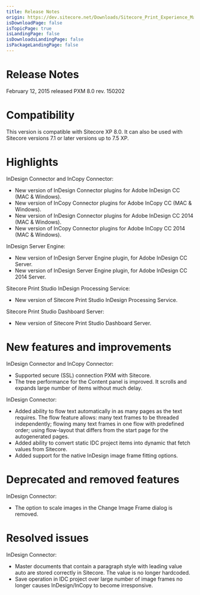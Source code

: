 ```yaml
---
title: Release Notes
origin: https://dev.sitecore.net/Downloads/Sitecore_Print_Experience_Manager/8_0/Sitecore_Print_Experience_Manager_for_8_0/Release_Notes_IW
isDownloadPage: false
isTopicPage: true
isLandingPage: false
isDownloadsLandingPage: false
isPackageLandingPage: false
---
```


# Release Notes

February 12, 2015 released PXM 8.0 rev. 150202

  

# Compatibility

This version is compatible with Sitecore XP 8.0. It can also be used with Sitecore versions 7.1 or later versions up to 7.5 XP.

  

# Highlights

InDesign Connector and InCopy Connector:

-   New version of InDesign Connector plugins for Adobe InDesign CC (MAC & Windows). 
-   New version of InCopy Connector plugins for Adobe InCopy CC (MAC & Windows). 
-   New version of InDesign Connector plugins for Adobe InDesign CC 2014 (MAC & Windows). 
-   New version of InCopy Connector plugins for Adobe InCopy CC 2014 (MAC & Windows).

InDesign Server Engine:

-   New version of InDesign Server Engine plugin, for Adobe InDesign CC Server.
-   New version of InDesign Server Engine plugin, for Adobe InDesign CC 2014 Server.

Sitecore Print Studio InDesign Processing Service:

-   New version of Sitecore Print Studio InDesign Processing Service.

Sitecore Print Studio Dashboard Server:

-   New version of Sitecore Print Studio Dashboard Server.

  

# New features and improvements

InDesign Connector and InCopy Connector:

-   Supported secure (SSL) connection PXM with Sitecore.
-   The tree performance for the Content panel is improved. It scrolls and expands large number of items without much delay.

InDesign Connector:

-   Added ability to flow text automatically in as many pages as the text requires. The flow feature allows: many text frames to be threaded independently; flowing many text frames in one flow with predefined order; using flow-layout that differs from the start page for the autogenerated pages.
-   Added ability to convert static IDC project items into dynamic that fetch values from Sitecore.
-   Added support for the native InDesign image frame fitting options.

  

# Deprecated and removed features

InDesign Connector:

-   The option to scale images in the Change Image Frame dialog is removed.

  

# Resolved issues

InDesign Connector:

-   Master documents that contain a paragraph style with leading value auto are stored correctly in Sitecore. The value is no longer hardcoded.
-   Save operation in IDC project over large number of image frames no longer causes InDesign/InCopy to become irresponsive.
